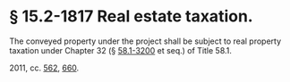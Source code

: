 # § 15.2-1817 Real estate taxation.

<p>The conveyed property under the project shall be subject to real property taxation under Chapter 32 (§ <a href='http://law.lis.virginia.gov/vacode/58.1-3200/'>58.1-3200</a> et seq.) of Title 58.1.</p><p>2011, cc. <a href='http://lis.virginia.gov/cgi-bin/legp604.exe?111+ful+CHAP0562'>562</a>, <a href='http://lis.virginia.gov/cgi-bin/legp604.exe?111+ful+CHAP0660'>660</a>.</p>